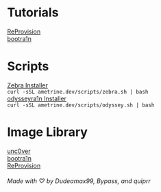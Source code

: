 # Tutorials  
[ReProvision](reprovision/index.md)  
[bootra1n](bootra1n/index.md)

# Scripts  
[Zebra Installer](scripts/zebra.sh)  
```curl -sSL ametrine.dev/scripts/zebra.sh | bash```  
[odysseyra1n Installer](scripts/odyssey.sh)  
```curl -sSL ametrine.dev/scripts/odyssey.sh | bash```
 
# Image Library
[unc0ver](unc0ver/images.md)  
[bootra1n](bootra1n/images.md)  
[ReProvision](reprovision/images.md)  
  
###### Made with ♡ by Dudeamax99, Bypass, and quiprr
